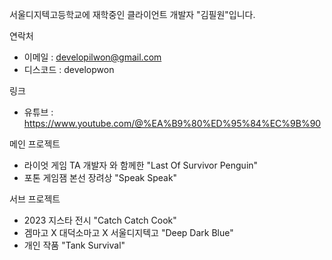 서울디지텍고등학교에 재학중인 클라이언트 개발자 "김필원"입니다.

연락처 
 - 이메일   : developilwon@gmail.com
 - 디스코드 : developwon

링크
 - 유튜브 : https://www.youtube.com/@%EA%B9%80%ED%95%84%EC%9B%90

메인 프로젝트 
  - 라이엇 게임 TA 개발자 와 함께한 "Last Of Survivor Penguin"
  - 포톤 게임잼 본선 장려상 "Speak Speak"
    
서브 프로젝트
  - 2023 지스타 전시 "Catch Catch Cook"
  - 겜마고 X 대덕소마고 X 서울디지텍고 "Deep Dark Blue"
  - 개인 작품 "Tank Survival"
